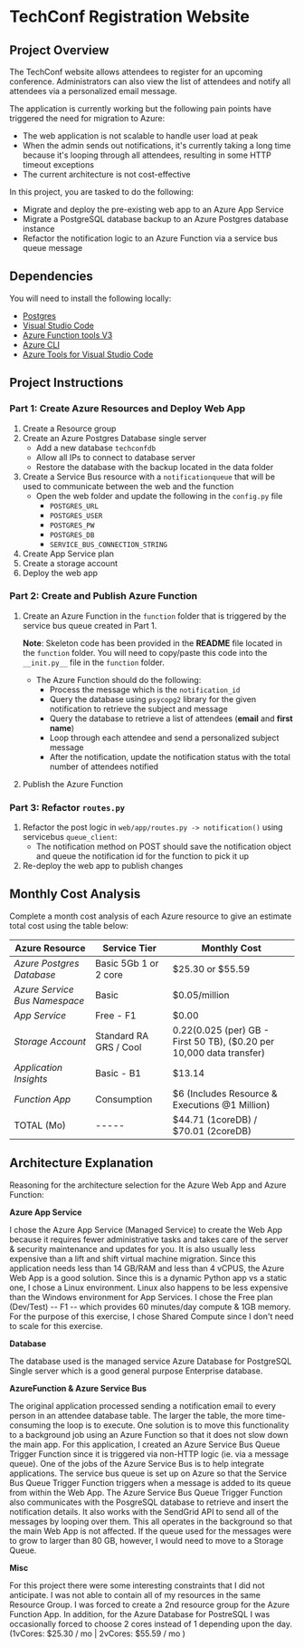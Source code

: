 # TechConf Registration Website

## Project Overview
The TechConf website allows attendees to register for an upcoming conference. Administrators can also view the list of attendees and notify all attendees via a personalized email message.

The application is currently working but the following pain points have triggered the need for migration to Azure:
 - The web application is not scalable to handle user load at peak
 - When the admin sends out notifications, it's currently taking a long time because it's looping through all attendees, resulting in some HTTP timeout exceptions
 - The current architecture is not cost-effective 

In this project, you are tasked to do the following:
- Migrate and deploy the pre-existing web app to an Azure App Service
- Migrate a PostgreSQL database backup to an Azure Postgres database instance
- Refactor the notification logic to an Azure Function via a service bus queue message

## Dependencies

You will need to install the following locally:
- [Postgres](https://www.postgresql.org/download/)
- [Visual Studio Code](https://code.visualstudio.com/download)
- [Azure Function tools V3](https://docs.microsoft.com/en-us/azure/azure-functions/functions-run-local?tabs=windows%2Ccsharp%2Cbash#install-the-azure-functions-core-tools)
- [Azure CLI](https://docs.microsoft.com/en-us/cli/azure/install-azure-cli?view=azure-cli-latest)
- [Azure Tools for Visual Studio Code](https://marketplace.visualstudio.com/items?itemName=ms-vscode.vscode-node-azure-pack)

## Project Instructions

### Part 1: Create Azure Resources and Deploy Web App
1. Create a Resource group
2. Create an Azure Postgres Database single server
   - Add a new database `techconfdb`
   - Allow all IPs to connect to database server
   - Restore the database with the backup located in the data folder
3. Create a Service Bus resource with a `notificationqueue` that will be used to communicate between the web and the function
   - Open the web folder and update the following in the `config.py` file
      - `POSTGRES_URL`
      - `POSTGRES_USER`
      - `POSTGRES_PW`
      - `POSTGRES_DB`
      - `SERVICE_BUS_CONNECTION_STRING`
4. Create App Service plan
5. Create a storage account
6. Deploy the web app

### Part 2: Create and Publish Azure Function
1. Create an Azure Function in the `function` folder that is triggered by the service bus queue created in Part 1.

      **Note**: Skeleton code has been provided in the **README** file located in the `function` folder. You will need to copy/paste this code into the `__init.py__` file in the `function` folder.
      - The Azure Function should do the following:
         - Process the message which is the `notification_id`
         - Query the database using `psycopg2` library for the given notification to retrieve the subject and message
         - Query the database to retrieve a list of attendees (**email** and **first name**)
         - Loop through each attendee and send a personalized subject message
         - After the notification, update the notification status with the total number of attendees notified
2. Publish the Azure Function

### Part 3: Refactor `routes.py`
1. Refactor the post logic in `web/app/routes.py -> notification()` using servicebus `queue_client`:
   - The notification method on POST should save the notification object and queue the notification id for the function to pick it up
2. Re-deploy the web app to publish changes

## Monthly Cost Analysis
Complete a month cost analysis of each Azure resource to give an estimate total cost using the table below:

| Azure Resource | Service Tier | Monthly Cost |
| ------------ | ------------ | ------------ |
| *Azure Postgres Database* | Basic 5Gb 1 or 2 core |     $25.30 or $55.59         |
| *Azure Service Bus Namespace*   | Basic     |     $0.05/million        |
| *App Service*    | Free - F1  |   $0.00      |              |
| *Storage Account* | Standard RA GRS / Cool    |$0.22    ($0.025 (per) GB - First 50 TB), ($0.20 per 10,000 data transfer) |
| *Application Insights* | Basic - B1 | $13.14   |
| *Function App* |  Consumption | $6 (Includes Resource & Executions @1 Million)    |
| TOTAL (Mo)   |    -----    |    $44.71 (1coreDB) / $70.01 (2coreDB)     |

## Architecture Explanation
Reasoning for the architecture selection for the Azure Web App and Azure Function:

**Azure App Service**

I chose the Azure App Service (Managed Service) to create the Web App because it requires fewer administrative tasks and takes care of the server & security maintenance and updates for you. It is also usually less expensive than a lift and shift virtual machine migration.  Since this application needs less than 14 GB/RAM and less than 4 vCPUS, the Azure Web App is a good solution. Since this is a dynamic Python app vs a static one, I chose a Linux environment. Linux also happens to be less expensive than the Windows environment for App Services. I chose the Free plan (Dev/Test) -- F1 -- which provides 60 minutes/day compute & 1GB memory.  For the purpose of this exercise, I chose Shared Compute since I don't need to scale for this exercise.

**Database**

The database used is the managed service Azure Database for PostgreSQL Single server which is a good general purpose Enterprise database.

**AzureFunction & Azure Service Bus**

The original application processed sending a notification email to every person in an attendee database table. The larger the table, the more time-consuming the loop is to execute. One solution is to move this functionality to a background job using an Azure Function so that it does not slow down the main app.  For this application, I created an Azure Service Bus Queue Trigger Function since it is triggered via non-HTTP logic (ie. via a message queue).  One of the jobs of the Azure Service Bus is to help integrate applications. The service bus queue is set up on Azure so that the Service Bus Queue Trigger Function triggers when a message is added to its queue from within the Web App. The Azure Service Bus Queue Trigger Function also communicates with the PosgreSQL database to retrieve and insert the notification details. It also works with the SendGrid API to send all of the messages by looping over them. This all operates in the background so that the main Web App is not affected.  If the queue used for the messages were to grow to larger than 80 GB, however, I would need to move to a Storage Queue.

**Misc**

For this project there were some interesting constraints that I did not anticipate. I was not able to contain all of my resources in the same Resource Group. I was forced to create a 2nd resource group for the Azure Function App. In addition, for the Azure Database for PostreSQL I was occasionally forced to choose 2 cores instead of 1 depending upon the day. (1vCores: $25.30 / mo | 2vCores: $55.59 / mo )
